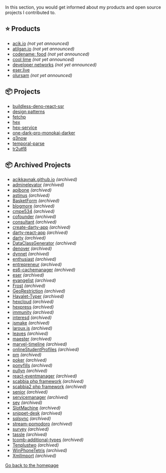 In this section, you would get informed about my products and open source
projects I contributed to.

## ⭐ Products

- [acik.io](https://github.com/eser/acik.io) _(not yet announced)_
- [atilgan.io](https://github.com/eser/atilgan.io) _(not yet announced)_
- [codename: food](https://github.com/eser/food) _(not yet announced)_
- [cool lime](https://github.com/eser/cool-lime) _(not yet announced)_
- [developer networks](https://github.com/eser/developer-networks) _(not yet
  announced)_
- [eser.live](https://eser.live)
- [olursam](https://github.com/eser/olursam) _(not yet announced)_

## 📦 Projects

- [buildless-deno-react-ssr](https://github.com/eser/buildless-deno-react-ssr)
- [design patterns](https://github.com/eser/design-patterns)
- [fetchp](https://github.com/eser/fetchp)
- [hex](https://github.com/eser/hex)
- [hex-service](https://github.com/eser/hex-service)
- [one-dark-pro-monokai-darker](https://github.com/eser/vscode-one-dark-pro-monokai-darker)
- [q3now](https://github.com/eser/q3now)
- [temporal-parse](https://github.com/eser/temporal-parse)
- [tr2utf8](https://github.com/eser/tr2utf8)

## 📦 Archived Projects

- [acikkaynak.github.io](https://github.com/eser/acikkaynak.github.io)
  _(archived)_
- [adminelevator](https://github.com/eser/adminelevator) _(archived)_
- [apibone](https://github.com/eser/apibone) _(archived)_
- [astinus](https://github.com/eser/astinus) _(archived)_
- [BasketForm](https://github.com/eser/BasketForm) _(archived)_
- [blogmore](https://github.com/eser/blogmore) _(archived)_
- [cmpe534](https://github.com/eser/cmpe534) _(archived)_
- [cofounder](https://github.com/eser/cofounder) _(archived)_
- [consultant](https://github.com/eser/consultant) _(archived)_
- [create-darty-app](https://github.com/eser/create-darty-app) _(archived)_
- [darty-react-app](https://github.com/eser/darty-react-app) _(archived)_
- [darty](https://github.com/eser/darty) _(archived)_
- [DataClassGenerator](https://github.com/eser/DataClassGenerator) _(archived)_
- [denover](https://github.com/eser/denover) _(archived)_
- [dynnet](https://github.com/eser/dynnet) _(archived)_
- [enthusiast](https://github.com/eser/enthusiast) _(archived)_
- [entrepreneur](https://github.com/eser/entrepreneur) _(archived)_
- [es6-cachemanager](https://github.com/eser/es6-cachemanager) _(archived)_
- [eser](https://github.com/eser/eser-npm) _(archived)_
- [evangelist](https://github.com/eser/evangelist) _(archived)_
- [Frost](https://github.com/eser/Frost) _(archived)_
- [GeoRestriction](https://github.com/eser/GeoRestriction) _(archived)_
- [Hayalet-Typer](https://github.com/eser/Hayalet-Typer) _(archived)_
- [hexcloud](https://github.com/eser/hexcloud) _(archived)_
- [hexpress](https://github.com/eser/hexpress) _(archived)_
- [immunity](https://github.com/eser/immunity) _(archived)_
- [interesd](https://github.com/eser/interesd) _(archived)_
- [jsmake](https://github.com/eser/jsmake) _(archived)_
- [laroux.js](https://github.com/eser/laroux.js) _(archived)_
- [leaves](https://github.com/eser/leaves) _(archived)_
- [maester](https://github.com/eser/maester) _(archived)_
- [marvel-timeline](https://github.com/eser/marvel-timeline) _(archived)_
- [onlineStudentProfiles](https://github.com/eser/onlineStudentProfiles)
  _(archived)_
- [pm](https://github.com/eser/pm) _(archived)_
- [poker](https://github.com/eser/poker) _(archived)_
- [ponyfills](https://github.com/eser/ponyfills) _(archived)_
- [pullyn](https://github.com/eser/pullyn) _(archived)_
- [react-eventmanager](https://github.com/eser/react-eventmanager) _(archived)_
- [scabbia php framework](https://github.com/eser/scabbia1) _(archived)_
- [scabbia2 php framework](https://github.com/eser/scabbia2) _(archived)_
- [senior](https://github.com/eser/senior) _(archived)_
- [servicemanager](https://github.com/eser/servicemanager) _(archived)_
- [sey](https://github.com/eser/sey) _(archived)_
- [SlotMachine](https://github.com/eser/SlotMachine) _(archived)_
- [snippet-desk](https://github.com/eser/snippet-desk) _(archived)_
- [sqlsync](https://github.com/eser/sqlsync) _(archived)_
- [stream-pomodoro](https://github.com/eser/stream-pomodoro) _(archived)_
- [survey](https://github.com/eser/survey) _(archived)_
- [tassle](https://github.com/eser/tassle) _(archived)_
- [tcomb-additional-types](https://github.com/eser/tcomb-additional-types)
  _(archived)_
- [Tenplustwo](https://github.com/eser/Tenplustwo) _(archived)_
- [WinPhoneTetris](https://github.com/eser/WinPhoneTetris) _(archived)_
- [XmlImport](https://github.com/eser/XmlImport) _(archived)_

[Go back to the homepage](../../README.md)
